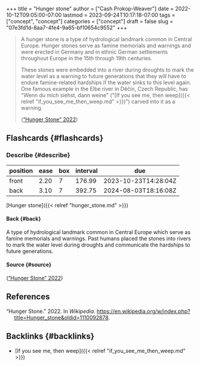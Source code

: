 +++
title = "Hunger stone"
author = ["Cash Prokop-Weaver"]
date = 2022-10-12T09:05:00-07:00
lastmod = 2023-09-24T10:17:18-07:00
tags = ["concept", "concept"]
categories = ["concept"]
draft = false
slug = "07e3fd1d-8aa7-4fe4-9a65-bf10654c9552"
+++

> A hunger stone is a type of hydrological landmark common in Central Europe. Hunger stones serve as famine memorials and warnings and were erected in Germany and in ethnic German settlements throughout Europe in the 15th through 19th centuries.
>
> These stones were embedded into a river during droughts to mark the water level as a warning to future generations that they will have to endure famine-related hardships if the water sinks to this level again. One famous example in the Elbe river in Děčín, Czech Republic, has "Wenn du mich siehst, dann weine" ("[If you see me, then weep]({{< relref "if_you_see_me_then_weep.md" >}})") carved into it as a warning.
>
> (<a href="#citeproc_bib_item_1">“Hunger Stone” 2022</a>)


## Flashcards {#flashcards}


### Describe {#describe}

| position | ease | box | interval | due                  |
|----------|------|-----|----------|----------------------|
| front    | 2.20 | 7   | 176.99   | 2023-10-23T14:28:04Z |
| back     | 3.10 | 7   | 392.75   | 2024-08-03T18:16:08Z |

[Hunger stone]({{< relref "hunger_stone.md" >}})


#### Back {#back}

A type of hydrological landmark common in Central Europe which serve as famine memorials and warnings. Past humans placed the stones into rivers to mark the water level during droughts and communicate the hardships to future generations.


#### Source {#source}

(<a href="#citeproc_bib_item_1">“Hunger Stone” 2022</a>)

## References

<style>.csl-entry{text-indent: -1.5em; margin-left: 1.5em;}</style><div class="csl-bib-body">
  <div class="csl-entry"><a id="citeproc_bib_item_1"></a>“Hunger Stone.” 2022. In <i>Wikipedia</i>. <a href="https://en.wikipedia.org/w/index.php?title=Hunger_stone&oldid=1110092878">https://en.wikipedia.org/w/index.php?title=Hunger_stone&#38;oldid=1110092878</a>.</div>
</div>


## Backlinks {#backlinks}

-   [If you see me, then weep]({{< relref "if_you_see_me_then_weep.md" >}})
